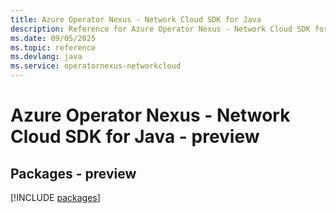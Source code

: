 ```yaml
---
title: Azure Operator Nexus - Network Cloud SDK for Java
description: Reference for Azure Operator Nexus - Network Cloud SDK for Java
ms.date: 09/05/2025
ms.topic: reference
ms.devlang: java
ms.service: operatornexus-networkcloud
---
```

# Azure Operator Nexus - Network Cloud SDK for Java - preview
## Packages - preview
[!INCLUDE [packages](operator-nexus---network-cloud-index.md)]